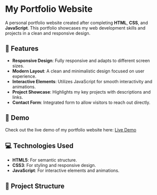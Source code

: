 # My Portfolio Website

A personal portfolio website created after completing **HTML**, **CSS**, and **JavaScript**. This portfolio showcases my web development skills and projects in a clean and responsive design.

## 🌟 Features

- **Responsive Design**: Fully responsive and adapts to different screen sizes.
- **Modern Layout**: A clean and minimalistic design focused on user experience.
- **Interactive Elements**: Utilizes JavaScript for smooth interactivity and animations.
- **Project Showcase**: Highlights my key projects with descriptions and links.
- **Contact Form**: Integrated form to allow visitors to reach out directly.

## 🚀 Demo

Check out the live demo of my portfolio website here: 
[Live Demo](https://kaleemsipraa.github.io/myPortfolioWebsite/)

## 💻 Technologies Used

- **HTML5**: For semantic structure.
- **CSS3**: For styling and responsive design.
- **JavaScript**: For interactive elements and animations.

## 📂 Project Structure

